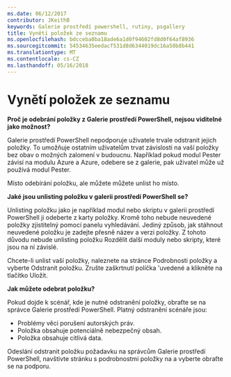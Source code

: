 ```yaml
---
ms.date: 06/12/2017
contributor: JKeithB
keywords: Galerie prostředí powershell, rutiny, psgallery
title: Vynětí položek ze seznamu
ms.openlocfilehash: bdcceba0ba18ade6a1d0f94602fd8d0f64af8936
ms.sourcegitcommit: 54534635eedacf531d8d6344019dc16a50b8b441
ms.translationtype: MT
ms.contentlocale: cs-CZ
ms.lasthandoff: 05/16/2018
---
```

# <a name="unlisting-items"></a>Vynětí položek ze seznamu

**Proč je odebrání položky z Galerie prostředí PowerShell, nejsou viditelné jako možnost?**

Galerie prostředí PowerShell nepodporuje uživatele trvale odstranit jejich položky.
To umožňuje ostatním uživatelům trvat závislosti na vaší položky bez obav o možných zalomení v budoucnu.
Například pokud modul Pester závisí na modulu Azure a Azure, odebere se z galerie, pak uživatel může už používá modul Pester.

Místo odebírání položku, ale můžete můžete unlist ho místo.

**Jaké jsou unlisting položku v galerii prostředí PowerShell se?**

Unlisting položku jako je například modul nebo skriptu v galerii prostředí PowerShell ji odeberte z karty položky. Kromě toho nebude neuvedené položky zjistitelný pomocí panelu vyhledávání.
Jediný způsob, jak stáhnout neuvedené položku je zadejte přesně název a verzi položky.
Z tohoto důvodu nebude unlisting položku Rozdělit další moduly nebo skripty, které jsou na ní závislé.

Chcete-li unlist vaší položky, naleznete na stránce Podrobnosti položky a vyberte Odstranit položku. Zrušte zaškrtnutí políčka 'uvedené a klikněte na tlačítko Uložit.

**Jak můžete odebrat položku?**

Pokud dojde k scénář, kde je nutné odstranění položky, obraťte se na správce Galerie prostředí PowerShell.
Platný odstranění scénáře jsou:
- Problémy věci porušení autorských práv.
- Položka obsahuje potenciálně nebezpečný obsah.
- Položka obsahuje citlivá data.

Odeslání odstranit položku požadavku na správcům Galerie prostředí PowerShell, navštivte stránku s podrobnostmi položky na a vyberte obraťte se na podporu.
